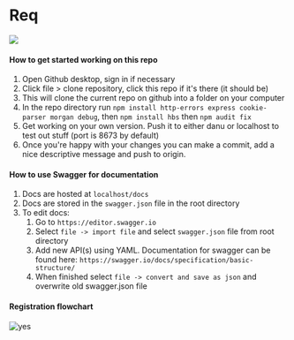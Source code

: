 # Req
![](https://travis-ci.com/IamCathal/Req.svg?token=NxDPAobZPqQisyLUpivy&branch=UserAuthentication)
#### How to get started working on this repo

1. Open Github desktop, sign in if necessary
2. Click file > clone repository, click this repo if it's there (it should be)
3. This will clone the current repo on github into a folder on your computer
4. In the repo directory run `npm install http-errors express cookie-parser morgan debug`, then `npm install hbs` then `npm audit fix`
4. Get working on your own version. Push it to either danu or localhost to test out stuff (port is 8673 by default)
5. Once you're happy with your changes you can make a commit, add a nice descriptive message and push  to origin.

#### How to use Swagger for documentation
1. Docs are hosted at `localhost/docs`
2. Docs are stored in the `swagger.json` file in the root directory
3. To edit docs:
    1. Go to `https://editor.swagger.io`
    2. Select `file -> import file` and select `swagger.json` file from root directory
    3. Add new API(s) using YAML. Documentation for swagger can be found here: `https://swagger.io/docs/specification/basic-structure/`
    4. When finished select `file -> convert and save as json` and overwrite old swagger.json file

#### Registration flowchart
![yes](https://i.imgur.com/pw19XkD.png)
